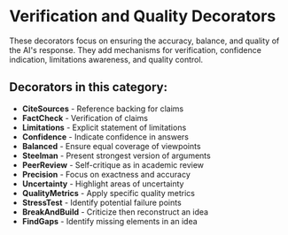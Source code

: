 # Verification and Quality Decorators

These decorators focus on ensuring the accuracy, balance, and quality of the AI's response. They add mechanisms for verification, confidence indication, limitations awareness, and quality control.

## Decorators in this category:

- **CiteSources** - Reference backing for claims
- **FactCheck** - Verification of claims
- **Limitations** - Explicit statement of limitations
- **Confidence** - Indicate confidence in answers
- **Balanced** - Ensure equal coverage of viewpoints
- **Steelman** - Present strongest version of arguments
- **PeerReview** - Self-critique as in academic review
- **Precision** - Focus on exactness and accuracy
- **Uncertainty** - Highlight areas of uncertainty
- **QualityMetrics** - Apply specific quality metrics
- **StressTest** - Identify potential failure points
- **BreakAndBuild** - Criticize then reconstruct an idea
- **FindGaps** - Identify missing elements in an idea 